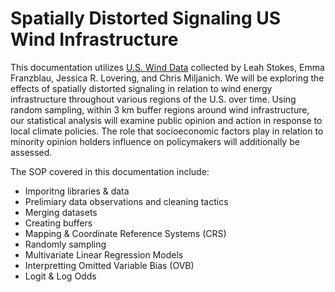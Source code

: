 # Spatially Distorted Signaling US Wind Infrastructure
This documentation utilizes [U.S. Wind Data](https://dataverse.harvard.edu/dataset.xhtml?persistentId=doi:10.7910/DVN/LE2V0R) collected by Leah Stokes, Emma Franzblau, Jessica R. Lovering, and Chris Miljanich. We will be exploring the effects of spatially distorted signaling in relation to wind energy infrastructure throughout various regions of the U.S. over time. Using random sampling, within 3 km buffer regions around wind infrastructure, our statistical analysis will examine public opinion and action in response to local climate policies. The role that socioeconomic factors play in relation to minority opinion holders influence on policymakers will additionally be assessed. 

The SOP covered in this documentation include:
- Imporitng libraries & data
- Prelimiary data observations and cleaning tactics
- Merging datasets
- Creating buffers
- Mapping & Coordinate Reference Systems (CRS)
- Randomly sampling
- Multivariate Linear Regression Models
- Interpretting Omitted Variable Bias (OVB)
- Logit & Log Odds

